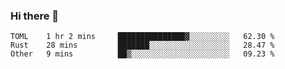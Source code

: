 ### Hi there 👋

<!--
**berkus/berkus** is a ✨ _special_ ✨ repository because its `README.md` (this file) appears on your GitHub profile.

Here are some ideas to get you started:

- 🔭 I’m currently working on ...
- 🌱 I’m currently learning ...
- 👯 I’m looking to collaborate on ...
- 🤔 I’m looking for help with ...
- 💬 Ask me about ...
- 📫 How to reach me: ...
- 😄 Pronouns: ...
- ⚡ Fun fact: ...
-->

<!--START_SECTION:waka-->

```text
TOML    1 hr 2 mins     ███████████████▓░░░░░░░░░   62.30 %
Rust    28 mins         ███████░░░░░░░░░░░░░░░░░░   28.47 %
Other   9 mins          ██▒░░░░░░░░░░░░░░░░░░░░░░   09.23 %
```

<!--END_SECTION:waka-->
